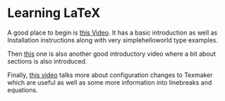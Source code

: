 # Learning LaTeX

A good place to begin is [this Video](https://www.youtube.com/watch?v=g6ez7sbaiWc). It has a basic introduction as well as Installation instructions along with very simplehelloworld type examples.

Then [this](https://www.youtube.com/watch?v=Y-kXtWdjtmw) one is also another good introductory video where a bit about sections is also introduced. 

Finally, [this video](https://guides.github.com/features/mastering-markdown/) talks more about configuration changes to Texmaker which are useful as well as some more information into linebreaks and equations.
